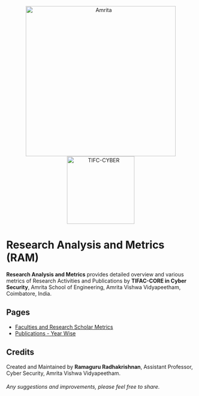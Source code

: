 
<p align="center">
    <img src="https://github.com/Amrita-TIFAC-Cyber-Blockchain/Amrita-TIFAC-Cyber-Blockchain/blob/master/AVV_PNG.png" alt ="Amrita" width="400" />
    <img src="https://amrita.edu/wp-content/uploads/2021/09/1597668744269.jpg" alt ="TIFC-CYBER" width="180" />
</p>

# Research Analysis and Metrics (RAM) 

**Research Analysis and Metrics** provides detailed overview and various metrics of Research Activities and Publications by **TIFAC-CORE in Cyber Security**, Amrita School of Engineering, Amrita Vishwa Vidyapeetham, Coimbatore, India.

## Pages 
- [Faculties and Research Scholar Metrics](RAM.md)
- [Publications - Year Wise](Publications/Main.md)


## Credits
Created and Maintained by **Ramaguru Radhakrishnan**, Assistant Professor, Cyber Security, Amrita Vishwa Vidyapeetham.
<h6> Any suggestions and improvements, please feel free to share. </h6>
